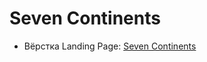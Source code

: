 # Seven Continents
- Вёрстка Landing Page: [Seven Continents](https://dmitriywolf.github.io/works/continent/index.html)
